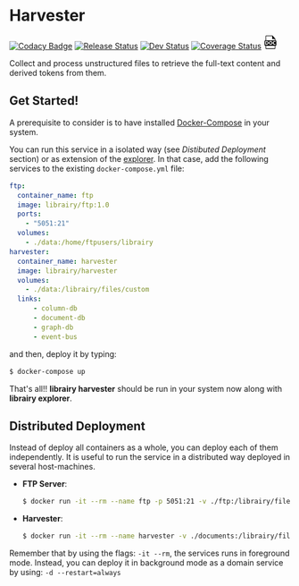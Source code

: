 # Harvester
[![Codacy Badge](https://api.codacy.com/project/badge/Grade/5e3e2fe9b1c242b6a4a13b7e6459b68e)](https://www.codacy.com/app/cbadenes/harvester-file)
[![Release Status](https://travis-ci.org/librairy/harvester-file.svg?branch=master)](https://travis-ci.org/librairy/harvester-file)
[![Dev Status](https://travis-ci.org/librairy/harvester-file.svg?branch=master)](https://travis-ci.org/librairy/harvester-file)
[![Coverage Status](https://coveralls.io/repos/github/librairy/harvester-file/badge.svg?branch=master)](https://coveralls.io/github/librairy/harvester-file?branch=master)
[![Doc](https://raw.githubusercontent.com/librairy/resources/master/figures/interface.png)](https://rawgit.com/librairy/harvester-file/doc/report/index.html)

Collect and process unstructured files to retrieve the full-text content and derived tokens from them.

## Get Started!

A prerequisite to consider is to have installed [Docker-Compose](https://docs.docker.com/compose/) in your system.

You can run this service in a isolated way (see *Distibuted Deployment* section) or as extension of the [explorer](https://github.com/librairy/explorer).
In that case, add the following services to the existing `docker-compose.yml` file:

```yml
ftp:
  container_name: ftp
  image: librairy/ftp:1.0
  ports:
    - "5051:21"
  volumes:
    - ./data:/home/ftpusers/librairy
harvester:
  container_name: harvester
  image: librairy/harvester
  volumes:
    - ./data:/librairy/files/custom
  links:
      - column-db
      - document-db
      - graph-db
      - event-bus
```

and then, deploy it by typing:

```sh
$ docker-compose up
```
That's all!! **librairy harvester** should be run in your system now along with **librairy explorer**.

## Distributed Deployment

Instead of deploy all containers as a whole, you can deploy each of them independently. It is useful to run the service in a distributed way deployed in several host-machines.

- **FTP Server**:
    ```sh
    $ docker run -it --rm --name ftp -p 5051:21 -v ./ftp:/librairy/files/custom librairy/ftp:1.0
    ```

- **Harvester**:
    ```sh
    $ docker run -it --rm --name harvester -v ./documents:/librairy/files librairy/harvester
    ```

Remember that by using the flags: `-it --rm`, the services runs in foreground mode. Instead, you can deploy it in background mode as a domain service by using: `-d --restart=always`